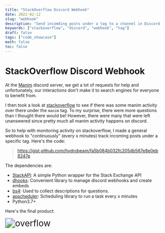 ```yaml
---
title: "StackOverflow Discord Webhook"
date: 2022-02-12
slug: "webhook"
description: "Send incomding posts under a tag to a channel in Discord."
keywords: ["stackoverflow", "discord", "webhook", "tag"]
draft: false
tags: ["code_showcase"]
math: false
toc: false
---
```



# StackOverflow Discord Webhook

At the [Manim](https://www.manim.community/) discord server, we get a lot of requests for help and unfortunately, our interactions don't make it to search engines for everyone to benefit from.

I then took a look at [stackoverflow](https://stackoverflow.com/) to see if there was some manim activity over there under the `manim` tag. To my surprise, there were more questions than I thought there would be! However, there were many that were left unanswered since pretty much all manim activity happens on discord.

So to help with monitoring activity on stackoverflow, I made a general webhook to "continuously" (every x  minutes) track incoming posts under a specific tag. Here's the code:

> https://gist.github.com/hydrobeam/fa5b084b032fc205db567e8e0eb8247e

The dependencies are:
- [StackAPI](https://github.com/AWegnerGitHub/stackapi): A simple Python wrapper for the Stack Exchange API
- [dhooks](https://github.com/kyb3r/dhooks): Convenient library to manage discord webhooks and create embeds
- [bs4](https://www.crummy.com/software/BeautifulSoup/bs4/doc/): Used to collect descriptions for questions.
- [apscheduler](https://github.com/agronholm/apscheduler/tree/master): Scheduling library to run a task every x minutes
- Python3.7+


Here's the final product:

<img src="/img/overflow.jpg" alt="overflow" style="zoom:200%;"/>
